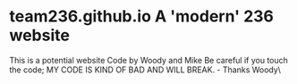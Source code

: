 # team236.github.io A 'modern' 236 website
This is a potential website
Code by Woody and Mike
Be careful if you touch the code; MY CODE IS KIND OF BAD AND WILL BREAK. - Thanks Woody\

